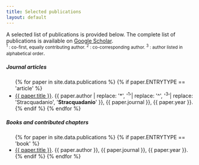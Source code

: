 ```yaml
---
title: Selected publications
layout: default
---
```

A selected list of publications is provided below. The complete list of publications is available on [Google Scholar](https://goo.gl/faI6XG).  
<small><sup>1</sup> : co-first, equally contributing author. <sup>2</sup> : co-corresponding author. <sup>3</sup> : author listed in alphabetical order</small>.

##### Journal articles
<ul>
{% for paper in site.data.publications %}
  {% if paper.ENTRYTYPE == 'article' %}
<li><a href="http://dx.doi.org/{{ paper.doi }}" name="{{paper.ID}}">{{ paper.title }}</a>.  
{{ paper.author | replace: '*', '<sup>1</sup>'| replace: '^', '<sup>3</sup>'| replace: 'Stracquadanio', '<b>Stracquadanio</b>' }}, {{ paper.journal }}, {{ paper.year }}.</li>
  {% endif %}
{% endfor %}
</ul>

##### Books and contributed chapters
<ul>
{% for paper in site.data.publications %}
  {% if paper.ENTRYTYPE == 'book' %}
  <li><a href="http://dx.doi.org/{{ paper.doi }}">{{ paper.title }}</a>.  
    {{ paper.author }}, {{ paper.journal }}, {{ paper.year }}.</li>  
  {% endif %}
{% endfor %}
</ul>